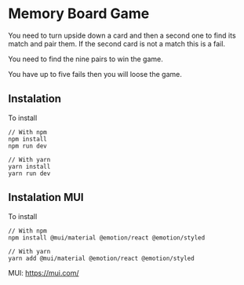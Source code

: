 # Memory Board Game
You need to turn upside down a card and then a second one to find its match and pair them. If the second card is not a match this is a fail. 

You need to find the nine pairs to win the game. 

You have up to five fails then you will loose the game.


## Instalation
To install
```
// With npm
npm install 
npm run dev

// With yarn
yarn install 
yarn run dev
```
## Instalation MUI
To install
```
// With npm
npm install @mui/material @emotion/react @emotion/styled

// With yarn
yarn add @mui/material @emotion/react @emotion/styled
```
MUI: https://mui.com/

